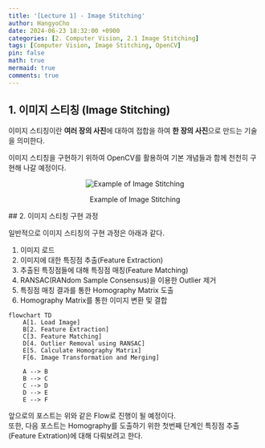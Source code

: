 ```yaml
---
title: '[Lecture 1] - Image Stitching'
author: HangyoCho
date: 2024-06-23 18:32:00 +0900
categories: [2. Computer Vision, 2.1 Image Stitching]
tags: [Computer Vision, Image Stitching, OpenCV]
pin: false
math: true
mermaid: true
comments: true
---
```


## 1. 이미지 스티칭 (Image Stitching)
이미지 스티칭이란 **여러 장의 사진**에 대하여 접합을 하여 **한 장의 사진**으로 만드는 기술을 의미한다.  

이미지 스티칭을 구현하기 위하여 OpenCV를 활용하여 기본 개념들과 함께 천천히 구현해 나갈 예정이다.
 
<div style="text-align: center;">
  <img src="https://cs205-stitching.github.io/img/stitching_example.jpg" alt="Example of Image Stitching"/>
  <p>Example of Image Stitching</p>
</div>
## 2. 이미지 스티칭 구현 과정

일반적으로 이미지 스티칭의 구현 과정은 아래과 같다.

1. 이미지 로드
2. 이미지에 대한 특징점 추출(Feature Extraction)
3. 추출된 특징점들에 대해 특징점 매칭(Feature Matching)
4. RANSAC(RANdom Sample Consensus)을 이용한 Outlier 제거
5. 특징점 매칭 결과를 통한 Homography Matrix 도출
6. Homography Matrix를 통한 이미지 변환 및 결합

```mermaid
flowchart TD
    A[1. Load Image]
    B[2. Feature Extraction]
    C[3. Feature Matching]
    D[4. Outlier Removal using RANSAC]
    E[5. Calculate Homography Matrix]
    F[6. Image Transformation and Merging]

    A --> B
    B --> C
    C --> D
    D --> E
    E --> F
```

앞으로의 포스트는 위와 같은 Flow로 진행이 될 예정이다.  
또한, 다음 포스트는 Homography를 도출하기 위한 첫번째 단계인 특징점 추출(Feature Extration)에 대해 다뤄보려고 한다.